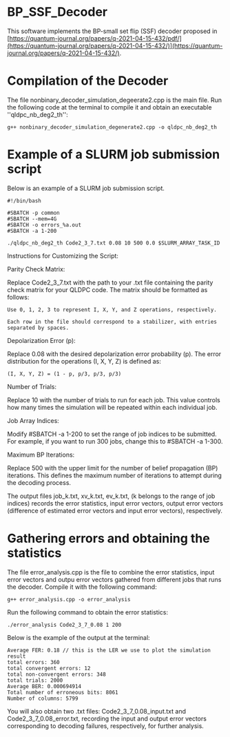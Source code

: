 # BP_SSF_Decoder
This software implements the BP-small set flip (SSF) decoder proposed in [https://quantum-journal.org/papers/q-2021-04-15-432/pdf/](https://quantum-journal.org/papers/q-2021-04-15-432/)](https://quantum-journal.org/papers/q-2021-04-15-432/).

# Compilation of the Decoder
The file nonbinary_decoder_simulation_degeerate2.cpp is the main file. Run the following code at the terminal to compile it and obtain an executable ''qldpc_nb_deg2_th'':
```
g++ nonbinary_decoder_simulation_degenerate2.cpp -o qldpc_nb_deg2_th
```

# Example of a SLURM job submission script 
Below is an example of a SLURM job submission script. 
```
#!/bin/bash

#SBATCH -p common
#SBATCH --mem=4G
#SBATCH -o errors_%a.out
#SBATCH -a 1-200

./qldpc_nb_deg2_th Code2_3_7.txt 0.08 10 500 0.0 $SLURM_ARRAY_TASK_ID
```

Instructions for Customizing the Script:

Parity Check Matrix:

  Replace Code2_3_7.txt with the path to your .txt file containing the parity check matrix for your QLDPC code. The matrix should be formatted as follows:

    Use 0, 1, 2, 3 to represent I, X, Y, and Z operations, respectively.

    Each row in the file should correspond to a stabilizer, with entries separated by spaces.

Depolarization Error (p):

  Replace 0.08 with the desired depolarization error probability (p). The error distribution for the operations (I, X, Y, Z) is defined as:

    (I, X, Y, Z) = (1 - p, p/3, p/3, p/3)

Number of Trials:

  Replace 10 with the number of trials to run for each job. This value controls how many times the simulation will be repeated within each individual job.

Job Array Indices:

  Modify #SBATCH -a 1-200 to set the range of job indices to be submitted. For example, if you want to run 300 jobs, change this to #SBATCH -a 1-300.

Maximum BP Iterations:

  Replace 500 with the upper limit for the number of belief propagation (BP) iterations. This defines the maximum number of iterations to attempt during the decoding process.

The output files job_k.txt, xv_k.txt, ev_k.txt, (k belongs to the range of job indices) records the error statistics, input error vectors, output error vectors (difference of estimated error vectors and input error vectors), respectively.

# Gathering errors and obtaining the statistics
The file error_analysis.cpp is the file to combine the error statistics, input error vectors and outpu error vectors gathered from different jobs that runs the decoder. Compile it with the following command:
```
g++ error_analysis.cpp -o error_analysis
```
Run the following command to obtain the error statistics:
```
./error_analysis Code2_3_7_0.08 1 200
```
Below is the example of the output at the terminal: 
```
Average FER: 0.18 // this is the LER we use to plot the simulation result
total errors: 360
total convergent errors: 12
total non-convergent errors: 348
total trials: 2000
Average BER: 0.000694914
Total number of erroneous bits: 8061
Number of columns: 5799
```
You will also obtain two .txt files: Code2_3_7_0.08_input.txt and Code2_3_7_0.08_error.txt, recording the input and output error vectors corresponding to decoding failures, respectively, for further analysis. 
